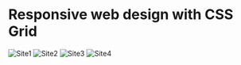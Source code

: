 # Responsive web design with CSS Grid

![Site1](/src/images/site_1.png)
![Site2](/src/images/site_2.png)
![Site3](/src/images/site_3.png)
![Site4](/src/images/site_4.png)


